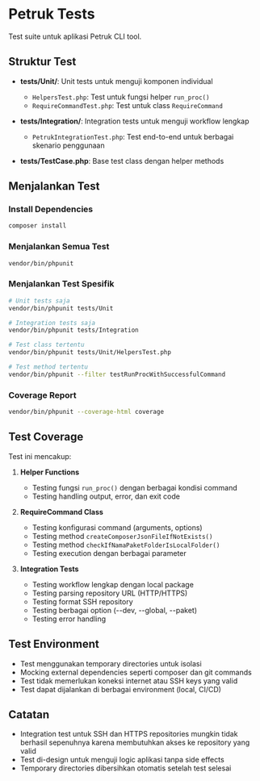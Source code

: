 # Petruk Tests

Test suite untuk aplikasi Petruk CLI tool.

## Struktur Test

- **tests/Unit/**: Unit tests untuk menguji komponen individual
  - `HelpersTest.php`: Test untuk fungsi helper `run_proc()`
  - `RequireCommandTest.php`: Test untuk class `RequireCommand`

- **tests/Integration/**: Integration tests untuk menguji workflow lengkap
  - `PetrukIntegrationTest.php`: Test end-to-end untuk berbagai skenario penggunaan

- **tests/TestCase.php**: Base test class dengan helper methods

## Menjalankan Test

### Install Dependencies

```bash
composer install
```

### Menjalankan Semua Test

```bash
vendor/bin/phpunit
```

### Menjalankan Test Spesifik

```bash
# Unit tests saja
vendor/bin/phpunit tests/Unit

# Integration tests saja
vendor/bin/phpunit tests/Integration

# Test class tertentu
vendor/bin/phpunit tests/Unit/HelpersTest.php

# Test method tertentu
vendor/bin/phpunit --filter testRunProcWithSuccessfulCommand
```

### Coverage Report

```bash
vendor/bin/phpunit --coverage-html coverage
```

## Test Coverage

Test ini mencakup:

1. **Helper Functions**
   - Testing fungsi `run_proc()` dengan berbagai kondisi command
   - Testing handling output, error, dan exit code

2. **RequireCommand Class**
   - Testing konfigurasi command (arguments, options)
   - Testing method `createComposerJsonFileIfNotExists()`
   - Testing method `checkIfNamaPaketFolderIsLocalFolder()`
   - Testing execution dengan berbagai parameter

3. **Integration Tests**
   - Testing workflow lengkap dengan local package
   - Testing parsing repository URL (HTTP/HTTPS)
   - Testing format SSH repository
   - Testing berbagai option (--dev, --global, --paket)
   - Testing error handling

## Test Environment

- Test menggunakan temporary directories untuk isolasi
- Mocking external dependencies seperti composer dan git commands
- Test tidak memerlukan koneksi internet atau SSH keys yang valid
- Test dapat dijalankan di berbagai environment (local, CI/CD)

## Catatan

- Integration test untuk SSH dan HTTPS repositories mungkin tidak berhasil sepenuhnya karena membutuhkan akses ke repository yang valid
- Test di-design untuk menguji logic aplikasi tanpa side effects
- Temporary directories dibersihkan otomatis setelah test selesai